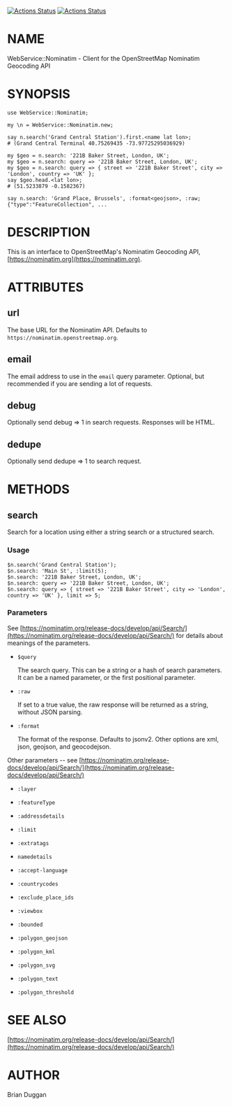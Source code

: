 [![Actions Status](https://github.com/bduggan/raku-webservice-nominatim/actions/workflows/linux.yml/badge.svg)](https://github.com/bduggan/raku-webservice-nominatim/actions/workflows/linux.yml)
[![Actions Status](https://github.com/bduggan/raku-webservice-nominatim/actions/workflows/macos.yml/badge.svg)](https://github.com/bduggan/raku-webservice-nominatim/actions/workflows/macos.yml)

NAME
====

WebService::Nominatim - Client for the OpenStreetMap Nominatim Geocoding API

SYNOPSIS
========

    use WebService::Nominatim;

    my \n = WebService::Nominatim.new;

    say n.search('Grand Central Station').first.<name lat lon>;
    # (Grand Central Terminal 40.75269435 -73.97725295036929)

    my $geo = n.search: '221B Baker Street, London, UK';
    my $geo = n.search: query => '221B Baker Street, London, UK';
    my $geo = n.search: query => { street => '221B Baker Street', city => 'London', country => 'UK' };
    say $geo.head.<lat lon>;
    # (51.5233879 -0.1582367)

    say n.search: 'Grand Place, Brussels', :format<geojson>, :raw;
    {"type":"FeatureCollection", ...

DESCRIPTION
===========

This is an interface to OpenStreetMap's Nominatim Geocoding API, [https://nominatim.org](https://nominatim.org).

ATTRIBUTES
==========

url
---

The base URL for the Nominatim API. Defaults to `https://nominatim.openstreetmap.org`.

email
-----

The email address to use in the `email` query parameter. Optional, but recommended if you are sending a lot of requests.

debug
-----

Optionally send debug => 1 in search requests. Responses will be HTML.

dedupe
------

Optionally send dedupe => 1 to search request.

METHODS
=======

search
------

Search for a location using either a string search or a structured search. 

### Usage

    $n.search('Grand Central Station');
    $n.search: 'Main St', :limit(5);
    $n.search: '221B Baker Street, London, UK';
    $n.search: query => '221B Baker Street, London, UK';
    $n.search: query => { street => '221B Baker Street', city => 'London', country => 'UK' }, limit => 5;

### Parameters

See [https://nominatim.org/release-docs/develop/api/Search/](https://nominatim.org/release-docs/develop/api/Search/) for details about meanings of the parameters.

  * `$query`

    The search query. This can be a string or a hash of search parameters.
    It can be a named parameter, or the first positional parameter.

  * `:raw`

    If set to a true value, the raw response will be returned as a string, without JSON parsing.

  * `:format`

    The format of the response. Defaults to jsonv2.  Other options are xml, json, geojson, and geocodejson.

Other parameters -- see [https://nominatim.org/release-docs/develop/api/Search/](https://nominatim.org/release-docs/develop/api/Search/)

  * `:layer`

  * `:featureType`

  * `:addressdetails`

  * `:limit`

  * `:extratags`

  * `namedetails`

  * `:accept-language`

  * `:countrycodes`

  * `:exclude_place_ids`

  * `:viewbox`

  * `:bounded`

  * `:polygon_geojson`

  * `:polygon_kml`

  * `:polygon_svg`

  * `:polygon_text`

  * `:polygon_threshold`

SEE ALSO
========

[https://nominatim.org/release-docs/develop/api/Search/](https://nominatim.org/release-docs/develop/api/Search/)

AUTHOR
======

Brian Duggan

